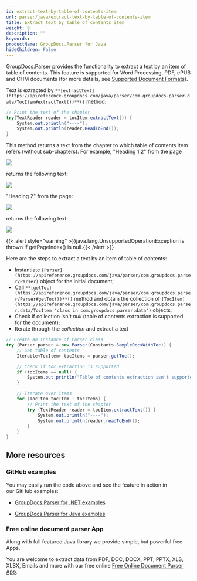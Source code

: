 ```yaml
---
id: extract-text-by-table-of-contents-item
url: parser/java/extract-text-by-table-of-contents-item
title: Extract text by table of contents item
weight: 9
description: ""
keywords: 
productName: GroupDocs.Parser for Java
hideChildren: False
---
```

GroupDocs.Parser provides the functionality to extract a text by an item of table of contents. This feature is supported for Word Processing, PDF, ePUB and CHM documents (for more details, see [Supported Document Formats](https://wiki.lisbon.dynabic.com/pages/viewpage.action?pageId=30050812)).

Text is extracted by `**[extractText](https://apireference.groupdocs.com/java/parser/com.groupdocs.parser.data/TocItem#extractText())**()`  method:

```csharp
// Print the text of the chapter
try(TextReader reader = tocItem.extractText()) {
    System.out.println("----");
    System.out.println(reader.ReadToEnd());
}


```

This method returns a text from the chapter to which table of contents item refers (without sub-chapters). For example, "Heading 1.2" from the page

![](https://wiki.lisbon.dynabic.com/download/attachments/30478637/Page1.png?version=1&modificationDate=1580313818000&api=v2)

returns the following text:

![](https://wiki.lisbon.dynabic.com/download/attachments/30478637/Heading12.png?version=1&modificationDate=1580313827000&api=v2)

"Heading 2" from the page:

![](https://wiki.lisbon.dynabic.com/download/attachments/30478637/Page2.png?version=1&modificationDate=1580313823000&api=v2)

returns the following text:

![](https://wiki.lisbon.dynabic.com/download/attachments/30478637/Heading2.png?version=1&modificationDate=1580313830000&api=v2)

{{< alert style="warning" >}}java.lang.UnsupportedOperationException is thrown if getPageIndex() is null.{{< /alert >}}

Here are the steps to extract a text by an item of table of contents:

*   Instantiate `[Parser](https://apireference.groupdocs.com/java/parser/com.groupdocs.parser/Parser)` object for the initial document;
*   Call `**[getToc](https://apireference.groupdocs.com/java/parser/com.groupdocs.parser/Parser#getToc())**()` method and obtain the collection of `[TocItem](https://apireference.groupdocs.com/java/parser/com.groupdocs.parser.data/TocItem "class in com.groupdocs.parser.data")` objects;
*   Check if collection isn't *null* (table of contents extraction is supported for the document);
*   Iterate through the *collection* and extract a text

```csharp
// Create an instance of Parser class
try (Parser parser = new Parser(Constants.SampleDocxWithToc)) {
    // Get table of contents
    Iterable<TocItem> tocItems = parser.getToc();

    // Check if toc extraction is supported
    if (tocItems == null) {
        System.out.println("Table of contents extraction isn't supported");
    }

    // Iterate over items
    for (TocItem tocItem : tocItems) {
        // Print the text of the chapter
        try (TextReader reader = tocItem.extractText()) {
            System.out.println("----");
            System.out.println(reader.readToEnd());
        }
    }
}
```

## More resources

### GitHub examples

You may easily run the code above and see the feature in action in our GitHub examples:

*   [GroupDocs.Parser for .NET examples](https://github.com/groupdocs-parser/GroupDocs.Parser-for-.NET)
    
*   [GroupDocs.Parser for Java examples](https://github.com/groupdocs-parser/GroupDocs.Parser-for-Java)
    

### Free online document parser App

Along with full featured Java library we provide simple, but powerful free Apps.

You are welcome to extract data from PDF, DOC, DOCX, PPT, PPTX, XLS, XLSX, Emails and more with our free online [Free Online Document Parser App](https://products.groupdocs.app/parser).
